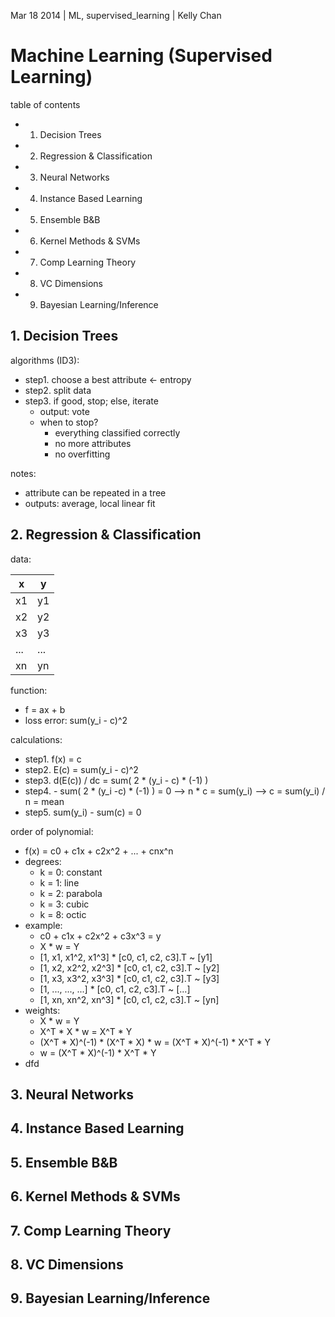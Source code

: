 Mar 18 2014 | ML, supervised_learning | Kelly Chan
# Machine Learning (Supervised Learning)

table of contents
- 1. Decision Trees
- 2. Regression & Classification
- 3. Neural Networks
- 4. Instance Based Learning
- 5. Ensemble B&B
- 6. Kernel Methods & SVMs
- 7. Comp Learning Theory
- 8. VC Dimensions
- 9. Bayesian Learning/Inference

## 1. Decision Trees

algorithms (ID3):  
- step1. choose a best attribute <- entropy
- step2. split data
- step3. if good, stop; else, iterate
     - output: vote
     - when to stop?
         - everything classified correctly
         - no more attributes
         - no overfitting


notes:
- attribute can be repeated in a tree
- outputs: average, local linear fit


## 2. Regression & Classification

data:

| x   | y   |
|-----|-----|
| x1  | y1  |
| x2  | y2  |
| x3  | y3  |
| ... | ... |
| xn  | yn  |

function:
- f = ax + b
- loss error: sum(y_i - c)^2

calculations:  
- step1. f(x) = c
- step2. E(c) = sum(y_i - c)^2  
- step3. d(E(c)) / dc = sum( 2 * (y_i - c) * (-1) )  
- step4. \- sum( 2 * (y\_i -c) * (-1) ) = 0 --> n * c = sum(y\_i) --> c = sum(y\_i) / n = mean  
- step5. sum(y_i) - sum(c) = 0  

order of polynomial:  
- f(x) = c0 + c1x + c2x^2 + ... + cnx^n
- degrees:
    - k = 0: constant
    - k = 1: line
    - k = 2: parabola
    - k = 3: cubic
    - k = 8: octic
- example:
    - c0 + c1x + c2x^2 + c3x^3 = y
    - X * w = Y
    - [1, x1, x1^2, x1^3] * [c0, c1, c2, c3].T ~ [y1]
    - [1, x2, x2^2, x2^3] * [c0, c1, c2, c3].T ~ [y2]
    - [1, x3, x3^2, x3^3] * [c0, c1, c2, c3].T ~ [y3]
    - [1, ..., ..., ...]  * [c0, c1, c2, c3].T ~ [...]
    - [1, xn, xn^2, xn^3] * [c0, c1, c2, c3].T ~ [yn]
- weights:
    - X * w = Y
    - X^T * X * w = X^T * Y
    - (X^T * X)^(-1) * (X^T * X) * w = (X^T * X)^(-1) * X^T * Y
    - w = (X^T * X)^(-1) * X^T * Y
- dfd


## 3. Neural Networks
## 4. Instance Based Learning
## 5. Ensemble B&B
## 6. Kernel Methods & SVMs
## 7. Comp Learning Theory
## 8. VC Dimensions
## 9. Bayesian Learning/Inference
